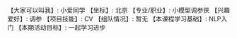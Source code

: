 【大家可以叫我】: 小爱同学
【坐标】: 北京
【专业/职业】: 小模型调参侠
【兴趣爱好】: 调参
【项目技能】: CV
【组队情况】: 暂无
【本课程学习基础】: NLP入门
【本期活动目标】: 一起学习进步
